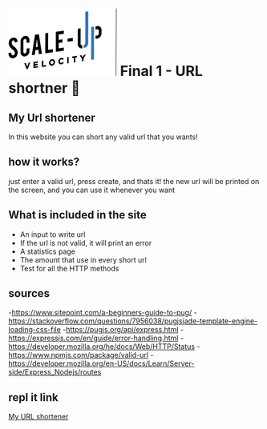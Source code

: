 # ![Scale-Up Velocity](./readme-files/logo-main.png) Final 1 - URL shortner 📎

## My Url shortener

In this website you can short any valid url that you wants!

## how it works?

just enter a valid url, press create, and thats it!
the new url will be printed on the screen, and you can use it whenever you want

## What is included in the site

- An input to write url
- If the url is not valid, it will print an error
- A statistics page
- The amount that use in every short url
- Test for all the HTTP methods

## sources

-https://www.sitepoint.com/a-beginners-guide-to-pug/
-https://stackoverflow.com/questions/7956038/pugjsjade-template-engine-loading-css-file
-https://pugjs.org/api/express.html
-https://expressjs.com/en/guide/error-handling.html
-https://developer.mozilla.org/he/docs/Web/HTTP/Status
-https://www.npmjs.com/package/valid-url
-https://developer.mozilla.org/en-US/docs/Learn/Server-side/Express_Nodejs/routes

## repl it link
[My URL shortener](https://url-shortner-2.noavrd.repl.co/)
